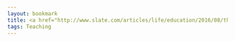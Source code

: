 ```yaml
---
layout: bookmark
title: <a href="http://www.slate.com/articles/life/education/2016/08/the_one_thing_college_students_should_never_say_to_a_professor.html" target="_blank">*Need* an A?<i class="fa fa-link"></i></a>
tags: Teaching
---
```

